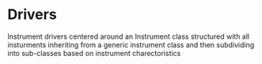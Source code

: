 # Drivers
 Instrument drivers centered around an Instrument class structured with all insturments inheriting from a generic instrument class and then subdividing into sub-classes based on instrument charectoristics
